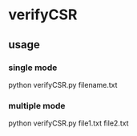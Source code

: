 # verifyCSR

## usage
### single mode
  python verifyCSR.py filename.txt
### multiple mode
  python verifyCSR.py file1.txt file2.txt
